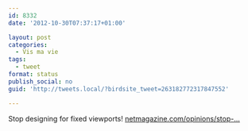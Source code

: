 ```yaml
---
id: 8332
date: '2012-10-30T07:37:17+01:00'

layout: post
categories:
  - Vis ma vie
tags:
  - tweet
format: status
publish_social: no
guid: 'http://tweets.local/?birdsite_tweet=263182772317847552'

---
```


Stop designing for fixed viewports! [netmagazine.com/opinions/stop-…](http://www.netmagazine.com/opinions/stop-designing-fixed-viewports)